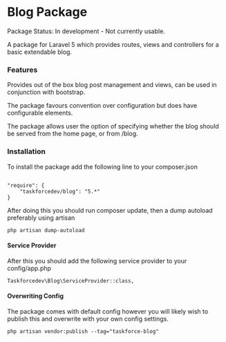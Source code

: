 Blog Package
============
Package Status: In development - Not currently usable.

A package for Laravel 5 which provides routes, views and controllers for a basic extendable blog.

### Features ###

Provides out of the box blog post management and views, can be used in conjunction with bootstrap.

The package favours convention over configuration but does have configurable elements.

The package allows user the option of specifying whether the blog should be served from the home page, or from /blog.

### Installation ###

To install the package add the following line to your composer.json

<code>
"require": {
    "taskforcedev/blog": "5.*"
}
</code>

After doing this you should run composer update, then a dump autoload preferably using artisan

<code>php artisan dump-autoload</code>


#### Service Provider ####

After this you should add the following service provider to your config/app.php

<code>Taskforcedev\Blog\ServiceProvider::class,</code>

#### Overwriting Config ####
The package comes with default config however you will likely wish to publish this and overwrite with your own config settings.

<code>php artisan vendor:publish --tag="taskforce-blog"</code>
